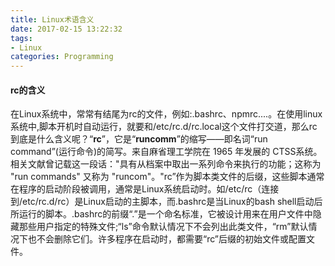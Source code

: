```yaml
---
title: Linux术语含义
date: 2017-02-15 13:22:32
tags:
- Linux
categories: Programming
---
```




#### rc的含义

在Linux系统中，常常有结尾为rc的文件，例如:.bashrc、npmrc....。在使用linux系统中,脚本开机时自动运行，就要和/etc/rc.d/rc.local这个文件打交道，那么rc到底是什么含义呢？“**rc**”，它是“**runcomm**”的缩写――即名词“run command”(运行命令)的简写。来自麻省理工学院在 1965 年发展的 CTSS系统。相关文献曾记载这一段话："具有从档案中取出一系列命令来执行的功能；这称为 "run commands" 又称为 "runcom"。"rc”作为脚本类文件的后缀，这些脚本通常在程序的启动阶段被调用，通常是Linux系统启动时。如/etc/rc（连接到/etc/rc.d/rc）是Linux启动的主脚本，而.bashrc是当Linux的bash shell启动后所运行的脚本。.bashrc的前缀“.”是一个命名标准，它被设计用来在用户文件中隐藏那些用户指定的特殊文件;“ls”命令默认情况下不会列出此类文件，“rm”默认情况下也不会删除它们。许多程序在启动时，都需要“rc”后缀的初始文件或配置文件。

<!-- more -->

